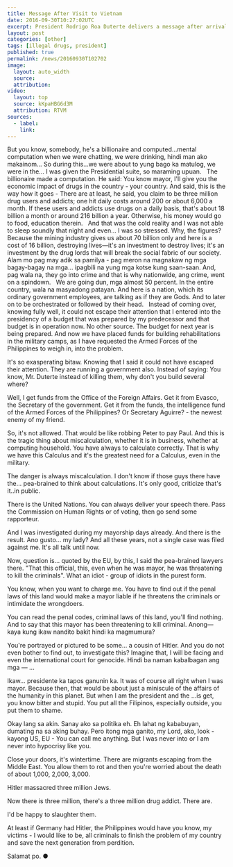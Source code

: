 ```yaml
---
title: Message After Visit to Vietnam
date: 2016-09-30T10:27:02UTC
excerpt: President Rodrigo Roa Duterte delivers a message after arrival at the Davao International Airport at 2:19 am of September 30, 2016 after his two-day official visit to the Socialist Republic of Vietnam.
layout: post
categories: [other]
tags: [illegal drugs, president]
published: true
permalink: /news/20160930T102702
image:
  layout: auto_width
  source: 
  attribution: 
video:
  layout: top
  source: kKpaHBG6d3M
  attribution: RTVM
sources:
  - label:
    link:
---
```


But you know, somebody, he's a billionaire and computed...mental computation when we were chatting, we were drinking, hindi man ako makainom... So during this...we were about to yung bago ka matulog, we were in the... I was given the Presidential suite, so maraming upuan.
 
The billionaire made a computation. He said: You know mayor, I'll give you the economic impact of drugs in the country - your country.  And said, this is the way how it goes - There are at least, he said, you claim to be three million drug users and addicts; one hit daily costs around 200 or about 6,000 a month. If these users and addicts use drugs on a daily basis, that's about 18 billion a month or around 216 billion a year. Otherwise, his money would go to food, education therein.
 
And that was the cold reality and I was not able to sleep soundly that night and even... I was so stressed. Why, the figures? Because the mining industry gives us about 70 billion only and here is a cost of 16 billion, destroying lives—it's  an investment to destroy lives; it's an investment by the drug lords that will break the social fabric of our society.
 
Alam mo pag may adik sa pamilya - pag meron na magnakaw ng mga bagay-bagay na mga... ipagbili na yung mga kotse kung saan-saan. And, pag wala na, they go into crime and that is why nationwide, ang crime, went on a spindown.
 
We are going dun, mga almost 50 percent. In the entire country, wala na masyadong patayan. And here is a nation, which its ordinary government employees, are talking as if they are Gods. And to later on to be orchestrated or followed by their head.
 
Instead of coming over, knowing fully well, it could not escape their attention that I entered into the presidency of a budget that was prepared by my predecessor and that budget is in operation now. No other source. The budget for next year is being prepared. And now we have placed funds for building rehabilitations in the military camps, as I have requested the Armed Forces of the Philippines to weigh in, into the problem.

It's so exasperating bitaw. Knowing that I said it could not have escaped their attention. They are running a government also. Instead of saying: You know, Mr. Duterte instead of killing them, why don't you build several where?

Well, I get funds from the Office of the Foreign Affairs. Get it from Evasco, the Secretary of the government. Get it from the funds, the intelligence fund of the Armed Forces of the Philippines? Or Secretary Aguirre? - the newest enemy of my friend.

So, it's not allowed. That would be like robbing Peter to pay Paul. And this is the tragic thing about miscalculation, whether it is in business, whether at computing household. You have always to calculate correctly. That is why we have this Calculus and it's the greatest need for a Calculus, even in the military.

The danger is always miscalculation. I don't know if those guys there have the... pea-brained to think about calculations. It's only good, criticize that's it..in public.

There is the United Nations. You can always deliver your speech there. Pass the Commission on Human Rights or of voting, then go send some rapporteur.

And I was investigated during my mayorship days already. And there is the result. Ano gusto... my lady? And all these years, not a single case was filed against me. It's all talk until now.

Now, question is... quoted by the EU, by this, I said the pea-brained lawyers there. "That this official, this, even when he was mayor, he was threatening to  kill the criminals". What an idiot - group of idiots in the purest form.

You know, when you want to charge me. You have to find out if the penal laws of this land would make a mayor liable if he threatens the criminals or intimidate the wrongdoers.

You can read the penal codes, criminal laws of this land, you'll find nothing. And to say that this mayor has been threatening to kill criminal. Anong—kaya kung ikaw nandito bakit hindi ka magmumura?

You're portrayed or pictured to be some... a cousin of Hitler. And you do not even bother to find out, to investigate this? Imagine that, I will be facing and even the international court for genocide. Hindi ba naman kabalbagan ang mga — ...

Ikaw... presidente ka tapos ganunin ka. It was of course all right when I was mayor. Because then, that would be about just a miniscule of the affairs of the humanity in this planet. But when I am the president and the ...is get, you know bitter and stupid. You put all the Filipinos, especially outside, you put them to shame.

Okay lang sa akin. Sanay ako sa politika eh. Eh lahat ng kababuyan, dumating na sa aking buhay. Pero itong mga ganito, my Lord,  ako, look - kayong US, EU - You can call me anything. But I was never into or I am never into hypocrisy like you.

Close your doors, it's wintertime. There are migrants escaping from the Middle East. You allow them to rot and then you're worried about the death of about 1,000, 2,000, 3,000.

Hitler massacred three million Jews. 

Now there is three million, there's a three million drug addict. There are. 

I'd be happy to slaughter them. 

At least if Germany had Hitler, the Philippines would have you know, my victims - I would like to be, all criminals to finish the problem of my country and save the next generation from perdition.

Salamat po.
&#x25cf;

